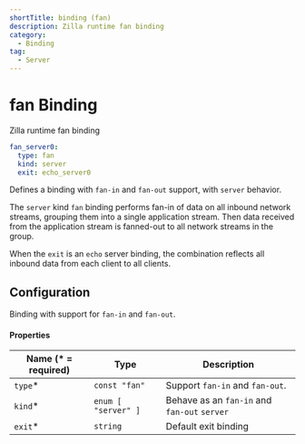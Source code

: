 ```yaml
---
shortTitle: binding (fan)
description: Zilla runtime fan binding
category:
  - Binding
tag:
  - Server
---
```


# fan Binding

Zilla runtime fan binding

```yaml {2}
fan_server0:
  type: fan
  kind: server
  exit: echo_server0
```

Defines a binding with `fan-in` and `fan-out`  support, with `server` behavior.

The `server` kind `fan` binding performs fan-in of data on all inbound network streams, grouping them into a single application stream. Then data received from the application stream is fanned-out to all network streams in the group.

When the `exit` is an `echo` server binding, the combination reflects all inbound data from each client to all clients.

## Configuration

Binding with support for `fan-in` and `fan-out`.

#### Properties

| Name (\* = required) | Type                | Description                                  |
| -------------------- | ------------------- | -------------------------------------------- |
| `type`\*             | `const "fan"`       | Support `fan-in` and `fan-out`.              |
| `kind`\*             | `enum [ "server" ]` | Behave as an `fan-in` and `fan-out` `server` |
| `exit`\*             | `string`            | Default exit binding                         |
